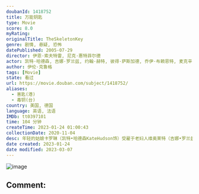 ```yaml
---
doubanId: 1418752
title: 万能钥匙
type: Movie
score: 8.0
myRating: 
originalTitle: TheSkeletonKey
genre: 剧情, 悬疑, 恐怖
datePublished: 2005-07-29
director: 伊恩·索夫特雷, 尼克·惠特菲尔德
actor: 凯特·哈德森, 吉娜·罗兰兹, 约翰·赫特, 彼得·萨斯加德, 乔伊·布赖恩特, 麦克辛·巴内特, 法隆尼·, 马龙·泽瑟, 安·达芮普, 迪内·泰勒, 楚拉·, 松雅·斯塔森, 托马斯·尤斯卡利, 珍·阿普加, 弗里斯特·兰蒂斯, 率滨
author: 伊伦·克鲁格
tags: [Movie]
state: 看过
url: https://movie.douban.com/subject/1418752/
aliases:
  - 害匙(港)
  - 毒钥(台)
country: 美国, 德国
language: 英语, 法语
IMDb: tt0397101
time: 104 分钟
createTime: 2023-01-24 01:00:43
collectionDate: 2020-11-04
desc: 年轻的姑娘卡罗琳（凯特•哈德森KateHudson饰）受雇于老妇人维奥莱特（吉娜•罗兰兹GenaRowlands饰），前往她家照顾她卧病在床的丈夫本（约翰•赫特JohnHurt饰）。...
date created: 2023-01-24
date modified: 2023-03-07
---
```


![image](p810384382.jpg)

Comment:
---
